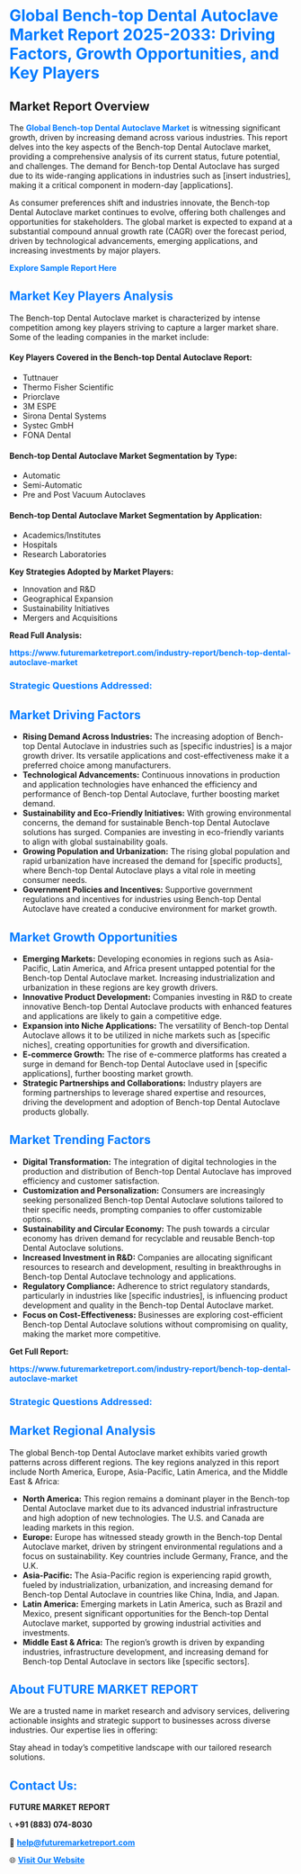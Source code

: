 <h1 style="color: #007BFF;">Global Bench-top Dental Autoclave Market Report 2025-2033: Driving Factors, Growth Opportunities, and Key Players</h1>

<section id="overview">
<h2>Market Report Overview</h2>
<p>The <a href="https://www.futuremarketreport.com/industry-report/bench-top-dental-autoclave-market" style="color: #007BFF; text-decoration: none;"><strong>Global Bench-top Dental Autoclave Market</strong></a> is witnessing significant growth, driven by increasing demand across various industries. This report delves into the key aspects of the Bench-top Dental Autoclave market, providing a comprehensive analysis of its current status, future potential, and challenges. The demand for Bench-top Dental Autoclave has surged due to its wide-ranging applications in industries such as [insert industries], making it a critical component in modern-day [applications].</p>
<p>As consumer preferences shift and industries innovate, the Bench-top Dental Autoclave market continues to evolve, offering both challenges and opportunities for stakeholders. The global market is expected to expand at a substantial compound annual growth rate (CAGR) over the forecast period, driven by technological advancements, emerging applications, and increasing investments by major players.</p>
</section>

<section id="overview">
<p><a href="https://www.futuremarketreport.com/request-sample/reportId=64244" style="color: #007BFF; text-decoration: none;"><strong>Explore Sample Report Here</strong></a></p>
</section>

<section id="key-players">
<h2 style="color: #007BFF;">Market Key Players Analysis</h2>
<p>The Bench-top Dental Autoclave market is characterized by intense competition among key players striving to capture a larger market share. Some of the leading companies in the market include:</p>
<h4>Key Players Covered in the Bench-top Dental Autoclave Report:</h4>
<ul><li>Tuttnauer</li><li>Thermo Fisher Scientific</li><li>Priorclave</li><li>3M ESPE</li><li>Sirona Dental Systems</li><li>Systec GmbH</li><li>FONA Dental</li></ul>
<h4>Bench-top Dental Autoclave Market Segmentation by Type:</h4>
<ul><li>Automatic</li><li>Semi-Automatic</li><li>Pre and Post Vacuum Autoclaves</li></ul>

<h4>Bench-top Dental Autoclave Market Segmentation by Application:</h4>
<ul><li>Academics/Institutes</li><li>Hospitals</li><li>Research Laboratories</li></ul>
<p><strong>Key Strategies Adopted by Market Players:</strong></p>
<ul>
<li>Innovation and R&D</li>
<li>Geographical Expansion</li>
<li>Sustainability Initiatives</li>
<li>Mergers and Acquisitions</li>
</ul>
</section>

<section>
<p><strong>Read Full Analysis: </strong></p><a href="https://www.futuremarketreport.com/industry-report/bench-top-dental-autoclave-market" style="color: #007BFF; text-decoration: none;"><strong>https://www.futuremarketreport.com/industry-report/bench-top-dental-autoclave-market</strong></a>
<h3 style="color: #007BFF;">Strategic Questions Addressed:</h3>
</section>

<section id="driving-factors">
<h2 style="color: #007BFF;">Market Driving Factors</h2>
<ul>
<li><strong>Rising Demand Across Industries:</strong> The increasing adoption of Bench-top Dental Autoclave in industries such as [specific industries] is a major growth driver. Its versatile applications and cost-effectiveness make it a preferred choice among manufacturers.</li>
<li><strong>Technological Advancements:</strong> Continuous innovations in production and application technologies have enhanced the efficiency and performance of Bench-top Dental Autoclave, further boosting market demand.</li>
<li><strong>Sustainability and Eco-Friendly Initiatives:</strong> With growing environmental concerns, the demand for sustainable Bench-top Dental Autoclave solutions has surged. Companies are investing in eco-friendly variants to align with global sustainability goals.</li>
<li><strong>Growing Population and Urbanization:</strong> The rising global population and rapid urbanization have increased the demand for [specific products], where Bench-top Dental Autoclave plays a vital role in meeting consumer needs.</li>
<li><strong>Government Policies and Incentives:</strong> Supportive government regulations and incentives for industries using Bench-top Dental Autoclave have created a conducive environment for market growth.</li>
</ul>
</section>

<section id="growth-opportunities">
<h2 style="color: #007BFF;">Market Growth Opportunities</h2>
<ul>
<li><strong>Emerging Markets:</strong> Developing economies in regions such as Asia-Pacific, Latin America, and Africa present untapped potential for the Bench-top Dental Autoclave market. Increasing industrialization and urbanization in these regions are key growth drivers.</li>
<li><strong>Innovative Product Development:</strong> Companies investing in R&D to create innovative Bench-top Dental Autoclave products with enhanced features and applications are likely to gain a competitive edge.</li>
<li><strong>Expansion into Niche Applications:</strong> The versatility of Bench-top Dental Autoclave allows it to be utilized in niche markets such as [specific niches], creating opportunities for growth and diversification.</li>
<li><strong>E-commerce Growth:</strong> The rise of e-commerce platforms has created a surge in demand for Bench-top Dental Autoclave used in [specific applications], further boosting market growth.</li>
<li><strong>Strategic Partnerships and Collaborations:</strong> Industry players are forming partnerships to leverage shared expertise and resources, driving the development and adoption of Bench-top Dental Autoclave products globally.</li>
</ul>
</section>

<section id="trending-factors">
<h2 style="color: #007BFF;">Market Trending Factors</h2>
<ul>
<li><strong>Digital Transformation:</strong> The integration of digital technologies in the production and distribution of Bench-top Dental Autoclave has improved efficiency and customer satisfaction.</li>
<li><strong>Customization and Personalization:</strong> Consumers are increasingly seeking personalized Bench-top Dental Autoclave solutions tailored to their specific needs, prompting companies to offer customizable options.</li>
<li><strong>Sustainability and Circular Economy:</strong> The push towards a circular economy has driven demand for recyclable and reusable Bench-top Dental Autoclave solutions.</li>
<li><strong>Increased Investment in R&D:</strong> Companies are allocating significant resources to research and development, resulting in breakthroughs in Bench-top Dental Autoclave technology and applications.</li>
<li><strong>Regulatory Compliance:</strong> Adherence to strict regulatory standards, particularly in industries like [specific industries], is influencing product development and quality in the Bench-top Dental Autoclave market.</li>
<li><strong>Focus on Cost-Effectiveness:</strong> Businesses are exploring cost-efficient Bench-top Dental Autoclave solutions without compromising on quality, making the market more competitive.</li>
</ul>
</section>

<section>
<p><strong>Get Full Report: </strong></p><a href="https://www.futuremarketreport.com/industry-report/bench-top-dental-autoclave-market" style="color: #007BFF; text-decoration: none;"><strong>https://www.futuremarketreport.com/industry-report/bench-top-dental-autoclave-market</strong></a>
<h3 style="color: #007BFF;">Strategic Questions Addressed:</h3>
</section>


<section id="regional-analysis">
<h2 style="color: #007BFF;">Market Regional Analysis</h2>
<p>The global Bench-top Dental Autoclave market exhibits varied growth patterns across different regions. The key regions analyzed in this report include North America, Europe, Asia-Pacific, Latin America, and the Middle East & Africa:</p>
<ul>
<li><strong>North America:</strong> This region remains a dominant player in the Bench-top Dental Autoclave market due to its advanced industrial infrastructure and high adoption of new technologies. The U.S. and Canada are leading markets in this region.</li>
<li><strong>Europe:</strong> Europe has witnessed steady growth in the Bench-top Dental Autoclave market, driven by stringent environmental regulations and a focus on sustainability. Key countries include Germany, France, and the U.K.</li>
<li><strong>Asia-Pacific:</strong> The Asia-Pacific region is experiencing rapid growth, fueled by industrialization, urbanization, and increasing demand for Bench-top Dental Autoclave in countries like China, India, and Japan.</li>
<li><strong>Latin America:</strong> Emerging markets in Latin America, such as Brazil and Mexico, present significant opportunities for the Bench-top Dental Autoclave market, supported by growing industrial activities and investments.</li>
<li><strong>Middle East & Africa:</strong> The region’s growth is driven by expanding industries, infrastructure development, and increasing demand for Bench-top Dental Autoclave in sectors like [specific sectors].</li>
</ul>
</section>

<footer>
<h2 style="color: #007BFF;">About FUTURE MARKET REPORT</h2>
<p>We are a trusted name in market research and advisory services, delivering actionable insights and strategic support to businesses across diverse industries. Our expertise lies in offering:</p>

<p>Stay ahead in today’s competitive landscape with our tailored research solutions.</p>

<h2 style="color: #007BFF;">Contact Us:</h2>
<p><strong>FUTURE MARKET REPORT</strong></p>
<p>📞 <strong>+91 (883) 074-8030</strong></p>
<p>📧 <strong><a href="mailto:help@futuremarketreport.com" style="color: #007BFF;">help@futuremarketreport.com</a></strong></p>
<p>🌐 <strong><a href="https://www.futuremarketreport.com/" style="color: #007BFF;">Visit Our Website</a></strong></p>
</footer>